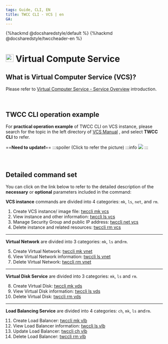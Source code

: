 ```yaml
---
tags: Guide, CLI, EN
title: TWCC CLI - VCS | en
GA:
---
```


{%hackmd @docsharedstyle/default %}
{%hackmd @docsharedstyle/twccheader-en %}

# <img class="icon" src="https://cos.twcc.ai/SYS-MANUAL/uploads/upload_af58322eb82b649d1f29aca1f201a117.png" width="25" height="25"> Virtual Compute Service

## What is Virtual Computer Service (VCS)?

Please refer to [Virtual Computer Service - Service Overview](https://man.twcc.ai/@twccdocs/doc-vcs-main-en/https%3A%2F%2Fman.twcc.ai%2F%40twccdocs%2Fvcs-overview-en) introduction.

<br>

## TWCC CLI operation example

For **practical operation example** of TWCC CLI on VCS instance, please search for the topic in the left directory of [VCS Manual](https://man.twcc.ai/@twccdocs/doc-vcs-main-en) , and select **TWCC CLI** to refer.

==**Need to update:exclamation:**==
:::spoiler (Click to refer the picture)
:::info
![](https://cos.twcc.ai/SYS-MANUAL/uploads/upload_99fb80204a15b84979e10feffe05e6dd.png)
:::

<br>

## Detailed command set


You can click on the link below to refer to the detailed description of the **necessary** or **optional** parameters included in the command:

**VCS instance** commands are divided into 4 categories: `mk`, `ls`, `net`, and `rm`.

1. Create VCS instance/ image file: [twccli mk vcs](https://man.twcc.ai/@twccdocs/concept-cli-mk-vcs-en)
2. View instance and other information: [twccli ls vcs](https://man.twcc.ai/@twccdocs/concept-cli-ls-vcs-en)
3. Manage Security Group and public IP address: [twccli net vcs](https://man.twcc.ai/@twccdocs/concept-cli-net-vcs-en)
4. Delete instance and related resources: [twccli rm vcs](https://man.twcc.ai/@twccdocs/concept-cli-rm-vcs-en)

---

**Virtual Network** are divided into 3 categories: `mk`, `ls` and`rm`.

5. Create Virtual Network: [twccli mk vnet](https://man.twcc.ai/@twccdocs/concept-cli-mk-vnet-en)
6. View Virtual Network information: [twccli ls vnet](https://man.twcc.ai/@twccdocs/concept-cli-ls-vnet-en)
7. Delete Virtual Network: [twccli rm vnet](https://man.twcc.ai/@twccdocs/concept-cli-rm-vnet-en)

---

**Virtual Disk Service** are divided into 3 categories:  `mk`, `ls` and `rm`.

8. Create Virtual Disk: [twccli mk vds](https://man.twcc.ai/@twccdocs/concept-cli-mk-vds-en)
9. View Virtual Disk information: [twccli ls vds](https://man.twcc.ai/@twccdocs/concept-cli-ls-vds-en)
10. Delete Virtual Disk: [twccli rm vds](https://man.twcc.ai/@twccdocs/concept-cli-rm-vds-en)

---

**Load Balancing Service** are divided into 4 categories:  `ch`,  `mk`, `ls` and`rm`.

11. Create Load Balancer: [twccli mk vlb](https://man.twcc.ai/@twccdocs/concept-cli-mk-vlb-en)
12. View Load Balancer information: [twccli ls vlb](https://man.twcc.ai/@twccdocs/concept-cli-ls-vlb-en)
13. Update Load Balancer: [twccli ch vlb](https://man.twcc.ai/@twccdocs/concept-cli-ch-vlb-en)
14. Delete Load Balancer: [twccli rm vlb](https://man.twcc.ai/@twccdocs/concept-cli-rm-vlb-en)

